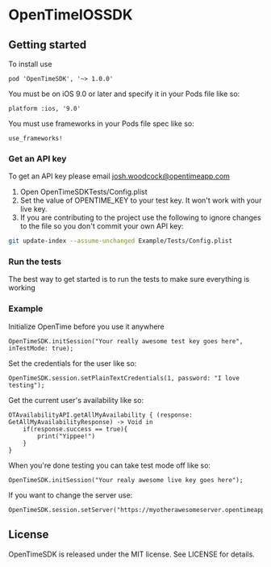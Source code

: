 # OpenTimeIOSSDK

## Getting started 
To install use

    pod 'OpenTimeSDK', '~> 1.0.0'

You must be on iOS 9.0 or later and specify it in your Pods file like so: 

    platform :ios, '9.0'

You must use frameworks in your Pods file spec like so: 

    use_frameworks!

### Get an API key
To get an API key please email josh.woodcock@opentimeapp.com

1. Open OpenTimeSDKTests/Config.plist
2. Set the value of OPENTIME_KEY to your test key. It won't work with your live key.
3. If you are contributing to the project use the following to ignore changes to the file so you don't commit your own API key:
```bash
git update-index --assume-unchanged Example/Tests/Config.plist
```

### Run the tests
The best way to get started is to run the tests to make sure everything is working 

### Example
Initialize OpenTime before you use it anywhere

    OpenTimeSDK.initSession("Your really awesome test key goes here", inTestMode: true);
    
Set the credentials for the user like so: 

    OpenTimeSDK.session.setPlainTextCredentials(1, password: "I love testing");
    
Get the current user's availability like so:
    
    OTAvailabilityAPI.getAllMyAvailability { (response: GetAllMyAvailabilityResponse) -> Void in
        if(response.success == true){
            print("Yippee!")
        }
    }
    
    
When you're done testing you can take test mode off like so: 
    
    OpenTimeSDK.initSession("Your realy awesome live key goes here");
    
If you want to change the server use: 

    OpenTimeSDK.session.setServer("https://myotherawesomeserver.opentimeapp.com")
    
## License

OpenTimeSDK is released under the MIT license. See LICENSE for details.
